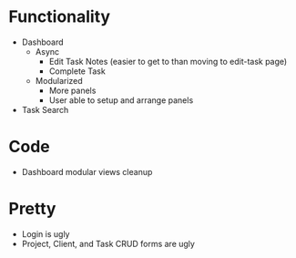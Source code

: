 Functionality
=====
- Dashboard
    - Async
        - Edit Task Notes (easier to get to than moving to edit-task page)
        - Complete Task
    - Modularized
        - More panels
        - User able to setup and arrange panels
- Task Search

Code
====
- Dashboard modular views cleanup

Pretty
======
- Login is ugly
- Project, Client, and Task CRUD forms are ugly
